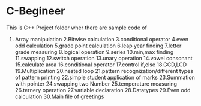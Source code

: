 # C-Begineer

This is C++ Project folder wher there are sample code of

1. Array manipulation
2.Bitwise calculation
3.conditional operator
4.even odd calculation
5.grade point calculation
6.leap year finding
7.letter grade measuring
8.logical operation
9.series 
10.min,max finding
11.swapping
12.switch operation
13.unary operation
14.vowel consonant
15.calculate area
16.conditional operator
17.control if,else
18.GCD,LCD
19.Multiplication
20.nested loop
21.pattern recognization/different types of pattern printing 
22.simple student application of marks 
23.Summation with pointer
24.swapping two Number
25.temperature measuring
26.ternery operation
27.variable declaration
28.Datatypes
29.Even odd calculation
30.Main file of greetings
